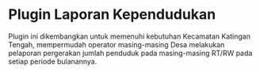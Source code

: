  # Plugin Laporan Kependudukan

Plugin ini dikembangkan untuk memenuhi kebutuhan Kecamatan Katingan Tengah, mempermudah operator masing-masing Desa melakukan pelaporan pergerakan jumlah penduduk pada masing-masing RT/RW pada setiap periode bulanannya.


